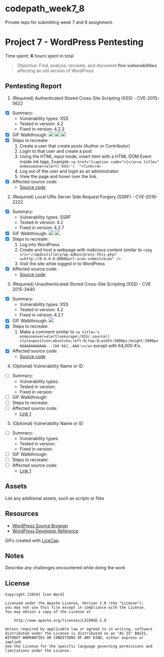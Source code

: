 # codepath_week7_8
Private repo for submitting week 7 and 8 assignment. 

# Project 7 - WordPress Pentesting

Time spent: **X** hours spent in total

> Objective: Find, analyze, recreate, and document **five vulnerabilities** affecting an old version of WordPress

## Pentesting Report

1. (Required) Authenticated Stored Cross-Site Scripting (XSS) - CVE-2015-5622
  - [X] Summary: 
    - Vulnerability types: XSS
    - Tested in version: 4.2
    - Fixed in version: 4.2.3
  - [X] GIF Walkthrough:
      <img src="vulnerability_one/setupOne.gif"/>
      <img src="vulnerability_one/setupTwo.gif"/>
      <img src="vulnerability_one/setupThree.gif"/>
  - [X] Steps to recreate: 
      1. Create a user that create posts (Author or Contributor)
      2. Login to that user and create a post
      3. Using the HTML input mode, insert html with a HTML DOM Event inside ink tags. 
          Example: `<a href="[caption code=">]</a><a title=" onmouseover=alert('XSS!')  ">link</a>`
      4. Log out of the user and login as an administrator.
      5. View the page and hover over the link.
  - [X] Affected source code:
    - [Source code](https://core.trac.wordpress.org/changeset/33359)
2. (Required) Local URIs Server Side Request Forgery (SSRF) - CVE-2016-2222
  - [X] Summary: 
    - Vulnerability types: SSRF
    - Tested in version: 4.2
    - Fixed in version: 4.2.7
  - [X] GIF Walkthrough:
      <img src="vulnerability_two/setupOne.gif"/>
      <img src="vulnerability_two/setupTwo.gif"/>
  - [X] Steps to recreate: 
      1. Log into WordPress
      2. Create and host a webpage with malicious content similar to `<img src="//wpdistillery/wp-admin/press-this.php?u=http://0.0.0.0:8080&url-scan-submit=Scan" />`
      3. Visit the site while logged in to WordPress
  - [X] Affected source code:
    - [Source code](https://core.trac.wordpress.org/changeset/36442)
3. (Required) Unauthenticated Stored Cross-Site Scripting (XSS) - CVE 2015-3440
  - [X] Summary: 
    - Vulnerability types: XSS
    - Tested in version: 4.2
    - Fixed in version: 4.2.1
  - [X] GIF Walkthrough: 
      <img src="vulnerability_three/setupOne.gif"/>
  - [X] Steps to recreate: 
      1. Make a comment similar to `<a title='x onmouseover=alert(unescape(/XSS/.source)) style=position:absolute;left:0;top:0;width:5000px;height:5000px  AAAAAAAAAAAA...[64 kb]..AAA'></a>` except with 64,000 A's.
  - [X] Affected source code:
    - [Source code](https://core.trac.wordpress.org/changeset/32299)
4. (Optional) Vulnerability Name or ID
  - [ ] Summary: 
    - Vulnerability types:
    - Tested in version:
    - Fixed in version: 
  - [ ] GIF Walkthrough: 
  - [ ] Steps to recreate: 
  - [ ] Affected source code:
    - [Link 1](https://core.trac.wordpress.org/browser/tags/version/src/source_file.php)
5. (Optional) Vulnerability Name or ID
  - [ ] Summary: 
    - Vulnerability types:
    - Tested in version:
    - Fixed in version: 
  - [ ] GIF Walkthrough: 
  - [ ] Steps to recreate: 
  - [ ] Affected source code:
    - [Link 1](https://core.trac.wordpress.org/browser/tags/version/src/source_file.php) 

## Assets

List any additional assets, such as scripts or files

## Resources

- [WordPress Source Browser](https://core.trac.wordpress.org/browser/)
- [WordPress Developer Reference](https://developer.wordpress.org/reference/)

GIFs created with [LiceCap](http://www.cockos.com/licecap/).

## Notes

Describe any challenges encountered while doing the work

## License

    Copyright [2019] [Lee Ward]

    Licensed under the Apache License, Version 2.0 (the "License");
    you may not use this file except in compliance with the License.
    You may obtain a copy of the License at

        http://www.apache.org/licenses/LICENSE-2.0

    Unless required by applicable law or agreed to in writing, software
    distributed under the License is distributed on an "AS IS" BASIS,
    WITHOUT WARRANTIES OR CONDITIONS OF ANY KIND, either express or implied.
    See the License for the specific language governing permissions and
    limitations under the License.
